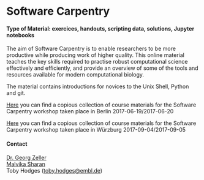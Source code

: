 # Software Carpentry
#### Type of Material: exercices, handouts, scripting data, solutions, Jupyter notebooks
The aim of Software Carpentry is to enable researchers to be more productive while
producing work of higher quality. This online material teaches the key skills
required to practise robust computational science effectively and efficiently, and
provide an overview of some of the tools and resources available for modern
computational biology.

The material contains introductions for novices to the Unix Shell, Python and git.

[Here](https://github.com/malvikasharan/2017-06-19-Software_Carpentry_Berlin) you can find a copious collection of course materials for the Software Carpentry workshop taken place in Berlin 2017-06-19/2017-06-20

[Here](https://github.com/malvikasharan/2017-06-19-Software_Carpentry_Berlin) you can find a copious collection of course materials for the Software Carpentry workshop taken place in Würzburg 2017-09-04/2017-09-05
#### Contact
[Dr. Georg Zeller](http://congo.embl.de/hd-hub/dr-georg-zeller/)<br/>
[Malvika Sharan](http://congo.embl.de/hd-hub/malvika-sharan/)<br/>
Toby Hodges ([toby.hodges@embl.de](mailto:toby.hodges@embl.de))
